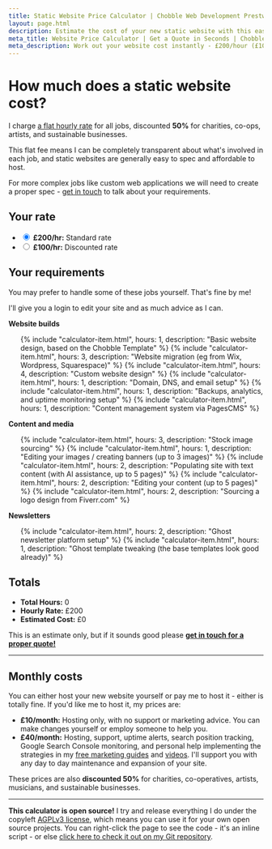 ```yaml
---
title: Static Website Price Calculator | Chobble Web Development Prestwich
layout: page.html
description: Estimate the cost of your new static website with this easy to use price calculator from Chobble. I charge a flat rate with no surprises.
meta_title: Website Price Calculator | Get a Quote in Seconds | Chobble
meta_description: Work out your website cost instantly - £200/hour (£100 for charities) - no hidden extras - includes design, migration, SEO setup - Manchester web developer
---
```


# How much does a static website cost?

I charge [a flat hourly rate](/prices/) for all jobs, discounted **50%** for charities, co-ops, artists, and sustainable businesses.

This flat fee means I can be completely transparent about what's involved in each job, and static websites are generally easy to spec and affordable to host.

For more complex jobs like custom web applications we will need to create a proper spec - [get in touch](/contact/) to talk about your requirements.

## Your rate

<ul class="calculator-items">
  <li>
    <label>
      <input type="radio" name="rate" value="200" checked="true">
      <strong>£200/hr:</strong>
      Standard rate
    </label>
  </li>
  <li>
    <label>
      <input type="radio" name="rate" value="100">
      <strong>£100/hr:</strong>
      Discounted rate
    </label>
  </li>
</ul>

## Your requirements

You may prefer to handle some of these jobs yourself. That's fine by me!

I'll give you a login to edit your site and as much advice as I can.

**Website builds**

<ul class="calculator-items">
  {% include "calculator-item.html", hours: 1, description: "Basic website design, based on the Chobble Template" %}
  {% include "calculator-item.html", hours: 3, description: "Website migration (eg from Wix, Wordpress, Squarespace)" %}
  {% include "calculator-item.html", hours: 4, description: "Custom website design" %}
  {% include "calculator-item.html", hours: 1, description: "Domain, DNS, and email setup" %}
  {% include "calculator-item.html", hours: 1, description: "Backups, analytics, and uptime monitoring setup" %}
  {% include "calculator-item.html", hours: 1, description: "Content management system via PagesCMS" %}
</ul>

**Content and media**

<ul class="calculator-items">
  {% include "calculator-item.html", hours: 3, description: "Stock image sourcing" %}
  {% include "calculator-item.html", hours: 1, description: "Editing your images / creating banners (up to 3 images)" %}
  {% include "calculator-item.html", hours: 2, description: "Populating site with text content (with AI assistance, up to 5 pages)" %}
  {% include "calculator-item.html", hours: 2, description: "Editing your content (up to 5 pages)" %}
  {% include "calculator-item.html", hours: 2, description: "Sourcing a logo design from Fiverr.com" %}
</ul>

**Newsletters**

<ul class="calculator-items">
  {% include "calculator-item.html", hours: 2, description: "Ghost newsletter platform setup" %}
  {% include "calculator-item.html", hours: 1, description: "Ghost template tweaking (the base templates look good already)" %}
</ul>

## Totals

- **Total Hours:** <span id="total-hours">0</span>
- **Hourly Rate:** £<span id="hourly-rate">200</span>
- **Estimated Cost:** £<span id="total-cost">0</span>

This is an estimate only, but if it sounds good please **[get in touch for a proper quote!](/contact/)**

---

## Monthly costs

You can either host your new website yourself or pay me to host it - either is totally fine. If you'd like me to host it, my prices are:

- **£10/month:** Hosting only, with no support or marketing advice. You can make changes yourself or employ someone to help you.
- **£40/month:** Hosting, support, uptime alerts, search position tracking, Google Search Console monitoring, and personal help implementing the strategies in my [free marketing guides](/guides/) and [videos](/videos/). I'll support you with any day to day maintenance and expansion of your site.

These prices are also **discounted 50%** for charities, co-operatives, artists, musicians, and sustainable businesses.

<script>
  (function() {
    let initialized = false;
    const itemsSelector = '.calculator-items input[type="checkbox"]:checked';
    const rateSelector = 'input[name="rate"]:checked';
    const inputsSelector = 'input[type="checkbox"], input[type="radio"]';

    const calculateTotal = () => {
      const rateElement = document.querySelector(rateSelector);
      if (!rateElement) return;
      
      const rate = rateElement.value;

      let totalHours = 0;
      document.querySelectorAll(itemsSelector).forEach(item => {
        totalHours += parseFloat(item.getAttribute('data-hours'));
      });

      const totalHoursEl = document.getElementById('total-hours');
      const hourlyRateEl = document.getElementById('hourly-rate');
      const totalCostEl = document.getElementById('total-cost');
      
      if (totalHoursEl) totalHoursEl.textContent = totalHours;
      if (hourlyRateEl) hourlyRateEl.textContent = rate;
      if (totalCostEl) totalCostEl.textContent = totalHours * rate;
    };

    const initCalculator = () => {
      if (initialized) return;
      
      const inputs = document.querySelectorAll(inputsSelector);
      if (inputs.length === 0) return;
      
      inputs.forEach(input => {
        input.addEventListener('change', calculateTotal);
      });

      calculateTotal();
      initialized = true;
    };

    const teardownCalculator = () => {
      initialized = false;
    };

    document.addEventListener('DOMContentLoaded', initCalculator);
    document.addEventListener('turbo:load', initCalculator);
    document.addEventListener('turbo:before-cache', teardownCalculator);
  })();
</script>

---

**This calculator is open source!** I try and release everything I do under the copyleft [AGPLv3 license](https://www.gnu.org/licenses/agpl-3.0.en.html), which means you can use it for your own open source projects. You can right-click the page to see the code - it's an inline script - or else [click here to check it out on my Git repository](https://git.chobble.com/chobble/chobble-site/src/branch/main/src/price-calculator.md).
